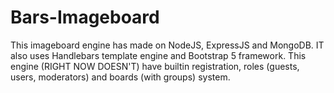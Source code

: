 # Bars-Imageboard
This imageboard engine has made on NodeJS, ExpressJS and MongoDB. IT also uses Handlebars template engine and Bootstrap 5 framework. 
This engine (RIGHT NOW DOESN'T) have builtin registration, roles (guests, users, moderators) and boards (with groups) system.
